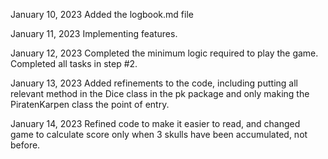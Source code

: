 January 10, 2023
Added the logbook.md file

January 11, 2023
Implementing features.

January 12, 2023
Completed the minimum logic required to play the game. Completed all tasks in step #2.

January 13, 2023
Added refinements to the code, including putting all relevant method in the Dice class in the pk package and only making the PiratenKarpen class the point of entry.

January 14, 2023
Refined code to make it easier to read, and changed game to calculate score only when 3 skulls have been accumulated, not before.
